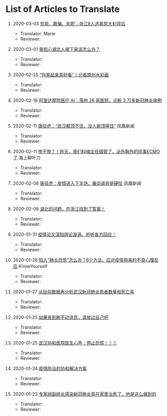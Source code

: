 # List of Articles to Translate

1. 2020-03-03 [忽视、欺骗、失职：浙江8人逃离意大利背后](https://mp.weixin.qq.com/s/wRriz4PCVNQuV9gaBz4llQ)

   * Translator: Marie
   * Reviewer:

1. 2020-03-01 [我担心湖北人接下来该怎么办？](https://mp.weixin.qq.com/s/mPP_XoHtpqXEFdFOHNOSCQ)

   * Translator:
   * Reviewer:

1. 2020-02-25 [“你笑起来真好看”丨记者原创水彩画](https://mp.weixin.qq.com/s/WjiSjtpj8OUAUceRxkgxvA)

   * Translator:
   * Reviewer:

1. 2020-02-16 [阿里达摩院医疗 AI：落地 26 家医院，诊断 3 万多新冠肺炎病例](https://www.infoq.cn/article/7o6EObPl73a4W07bJa5c)

   * Translator:
   * Reviewer:

1. 2020-02-11 [唐驳虎：“武汉都顶不住，没人能顶得住”](https://news.ifeng.com/c/7tzGCyheeUi) 凤凰新闻

   * Translator:
   * Reviewer:

1. 2020-02-11 [惨不惨？！昨天，我们科梅主任插管了，泌外胸外的同事ECMO了](https://mp.weixin.qq.com/s/swWd1ukRdPxrHAjVVJhA6Q) 海上柳叶刀

   * Translator:
   * Reviewer:

1. 2020-02-08 [唐驳虎：疫情进入下半场，春运返程是硬仗](https://ishare.ifeng.com/c/s/v0044vQyyreLjPUwz--l0oVZweu--2XgtfGaHI5T9nLsJsigY__) 凤凰新闻

   * Translator:
   * Reviewer:

1. 2020-02-08 [湖北的问题，在浙江找到了答案！](https://mp.weixin.qq.com/s/KSbErjqWyFXfzMisp0q_Fg)

   * Translator:
   * Reviewer:

1. 2020-01-31 [疫情论文深陷舆论漩涡，听听各方回应！](https://mp.weixin.qq.com/s/n9qs4Ao_0G4qH9k_nGUkYg)

   * Translator:
   * Reviewer:

1. 2020-01-28 [陷入“肺炎恐慌”怎么办？6个方法，应对疫情带来的不良心理反应](https://mp.weixin.qq.com/s/3wvc_Brls_HffkmR9vP9Mw) KnowYourself

   * Translator:
   * Reviewer:

1. 2020-01-27 [从目前数据再分析武汉新冠肺炎患者数量和死亡率](http://huangjian.blog.caixin.com/archives/220428)

   * Translator:
   * Reviewer:

1. 2020-01-25 [如果丧到刷不动消息，请放过自己吧](https://mp.weixin.qq.com/s/b8rBnswLMk1eixRiHBuuaA)

   * Translator:
   * Reviewer:

1. 2020-01-25 [武汉协和医院医生心声：停止恐慌！！！](https://mp.weixin.qq.com/s/HbYIeoAHRc4VUjK4y0bikw)

   * Translator:
   * Reviewer:

1. 2020-01-24 [疫情防治的协和解决方案](https://m.weibo.cn/status/4464620389193176?wm=3333_2001&sourcetype=weixin&from=timeline&isappinstalled=0#&gid=1&pid=1)

   * Translator:
   * Reviewer:

1. 2020-01-23 [专家组副组长感染新冠肺炎竟在家里治愈了，他是这么做到的](https://mp.weixin.qq.com/s/2DSYH9AQSdHyF9rEkh7OSQ)

   * Translator:
   * Reviewer:

